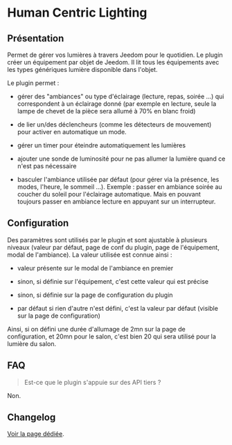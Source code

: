 # Human Centric Lighting

## Présentation

Permet de gérer vos lumières à travers Jeedom pour le quotidien. Le plugin créer un équipement par objet de Jeedom. Il lit tous les équipements avec les types génériques lumière disponible dans l'objet.

Le plugin permet :

- gérer des "ambiances" ou type d'éclairage (lecture, repas, soirée ...) qui correspondent à un éclairage donné (par exemple en lecture, seule la lampe de chevet de la pièce sera allumé à 70% en blanc froid)

- de lier un/des déclencheurs (comme les détecteurs de mouvement) pour activer en automatique un mode.

- gérer un timer pour éteindre automatiquement les lumières

- ajouter une sonde de luminosité pour ne pas allumer la lumière quand ce n'est pas nécessaire

- basculer l'ambiance utilisée par défaut (pour gérer via la présence, les modes, l'heure, le sommeil ...). Exemple : passer en ambiance soirée au coucher du soleil pour l'éclairage automatique. Mais en pouvant toujours passer en ambiance lecture en appuyant sur un interrupteur.

## Configuration

Des paramètres sont utilisés par le plugin et sont ajustable à plusieurs niveaux (valeur par défaut, page de conf du plugin, page de l'équipement, modal de l'ambiance). La valeur utilisée est connue ainsi :

- valeur présente sur le modal de l'ambiance en premier

- sinon, si définie sur l'équipement, c'est cette valeur qui est précise

- sinon, si définie sur la page de configuration du plugin

- par défaut si rien d'autre n'est défini, c'est la valeur par défaut (visible sur la page de configuration)

Ainsi, si on défini une durée d'allumage de 2mn sur la page de configuration, et 20mn pour le salon, c'est bien 20 qui sera utilisé pour la lumière du salon.

## FAQ

> Est-ce que le plugin s'appuie sur des API tiers ?

Non.


## Changelog

[Voir la page dédiée](changelog.md).
